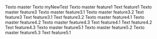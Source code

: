 Texto master
Texto myNewTest
Texto master feature1
Text feature1
Texto master feature3
Texto master feature3.1
Texto master feature3.2
Text feature3
Text feature3.1
Text feature3.2
Texto master feature4.1
Texto master feature4.2
Texto master feature4.3
Text feature4.1
Text feature4.2
Text feature4.3
Texto master feature5.1
Texto master feature5.2
Texto master feature5.3
Text feature5.1
